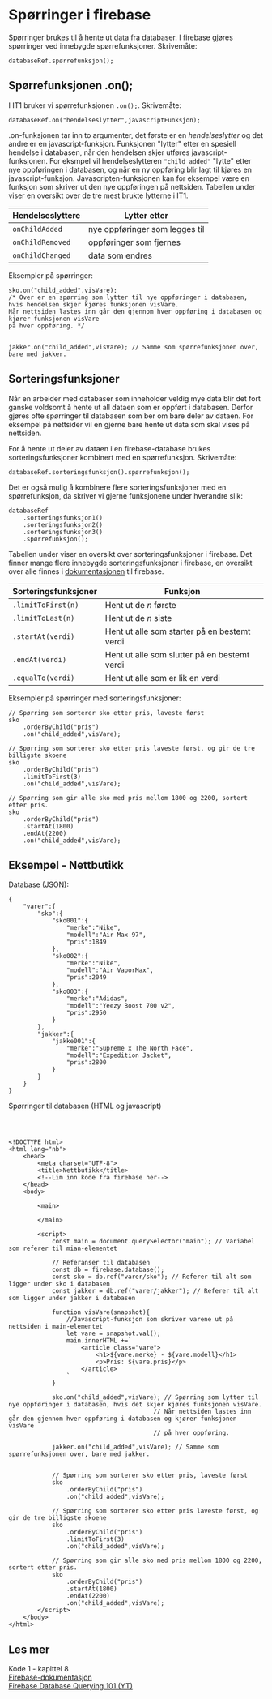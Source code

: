 # Spørringer i firebase

Spørringer brukes til å hente ut data fra databaser.
I firebase gjøres spørringer ved innebygde spørrefunksjoner.
Skrivemåte:
~~~~
databaseRef.spørrefunksjon();
~~~~

## Spørrefunksjonen .on();

I IT1 bruker vi spørrefunksjonen ``.on();``.
Skrivemåte:
~~~~
databaseRef.on("hendelseslytter",javascriptFunksjon);
~~~~

.on-funksjonen tar inn to argumenter, det første er en *hendelseslytter* og det andre er en javascript-funksjon.
Funksjonen "lytter" etter en spesiell hendelse i databasen, når den hendelsen skjer utføres javascript-funksjonen.
For eksmpel vil hendelseslytteren ``"child_added"`` "lytte" etter nye oppføringen i databasen, og når en ny oppføring blir lagt til kjøres en javascript-funksjon.
Javascripten-funksjonen kan for eksempel være en funksjon som skriver ut den nye oppføringen på nettsiden.
Tabellen under viser en oversikt over de tre mest brukte lytterne i IT1.

|Hendelseslyttere|Lytter etter|
|--------------------|--------|
|``onChildAdded``    |nye oppføringer som legges til|
|``onChildRemoved``|oppføringer som fjernes|
|``onChildChanged``|data som endres|

Eksempler på spørringer:
~~~~
sko.on("child_added",visVare); 
/* Over er en spørring som lytter til nye oppføringer i databasen, hvis hendelsen skjer kjøres funksjonen visVare.
Når nettsiden lastes inn går den gjennom hver oppføring i databasen og kjører funksjonen visVare
på hver oppføring. */

            
jakker.on("child_added",visVare); // Samme som spørrefunksjonen over, bare med jakker.
~~~~

## Sorteringsfunksjoner

Når en arbeider med databaser som inneholder veldig mye data blir det fort ganske voldsomt å hente ut all dataen som er oppført i databasen.
Derfor gjøres ofte spørringer til databasen som ber om bare deler av dataen.
For eksempel på nettsider vil en gjerne bare hente ut data som skal vises på nettsiden.

For å hente ut deler av dataen i en firebase-database brukes sorteringsfunksjoner kombinert med en spørrefunksjon.
Skrivemåte:
~~~~~
databaseRef.sorteringsfunksjon().spørrefunksjon();
~~~~~
Det er også mulig å kombinere flere sorteringsfunksjoner med en spørrefunksjon, da skriver vi gjerne funksjonene under hverandre slik:
~~~~~
databaseRef
    .sorteringsfunksjon1()
    .sorteringsfunksjon2()
    .sorteringsfunksjon3()
    .spørrefunksjon();
~~~~~~

Tabellen under viser en oversikt over sorteringsfunksjoner i firebase.
Det finner mange flere innebygde sorteringsfunksjoner i firebase, en oversikt over alle finnes i [dokumentasjonen](https://firebase.google.com/docs/reference/android/com/google/firebase/database/Query) til firebase.

|Sorteringsfunksjoner|Funksjon|
|--------------------|--------|
|``.limitToFirst(n)``    |Hent ut de *n* første|
|``.limitToLast(n)``     |Hent ut de *n* siste|
|``.startAt(verdi)``|Hent ut alle som starter på en bestemt verdi|
|``.endAt(verdi)``|Hent ut alle som slutter på en bestemt verdi|
|``.equalTo(verdi)``|Hent ut alle som er lik en verdi|

Eksempler på spørringer med sorteringsfunksjoner:
~~~~~
// Spørring som sorterer sko etter pris, laveste først
sko
    .orderByChild("pris")
    .on("child_added",visVare);

// Spørring som sorterer sko etter pris laveste først, og gir de tre billigste skoene 
sko
    .orderByChild("pris")
    .limitToFirst(3)
    .on("child_added",visVare);

// Spørring som gir alle sko med pris mellom 1800 og 2200, sortert etter pris.
sko
    .orderByChild("pris")
    .startAt(1800)
    .endAt(2200)
    .on("child_added",visVare);
~~~~~

## Eksempel - Nettbutikk

Database (JSON):
~~~~
{
    "varer":{
        "sko":{
            "sko001":{
                "merke":"Nike",
                "modell":"Air Max 97",
                "pris":1849
            },
            "sko002":{
                "merke":"Nike",
                "modell":"Air VaporMax",
                "pris":2049
            },
            "sko003":{
                "merke":"Adidas",
                "modell":"Yeezy Boost 700 v2",
                "pris":2950
            }
        },
        "jakker":{
            "jakke001":{
                "merke":"Supreme x The North Face",
                "modell":"Expedition Jacket",
                "pris":2800
            }
        }
    }
}
~~~~

Spørringer til databasen (HTML og javascript)
~~~~



<!DOCTYPE html>
<html lang="nb">
    <head>
        <meta charset="UTF-8">
        <title>Nettbutikk</title>
        <!--Lim inn kode fra firebase her-->
    </head>
    <body>
        
        <main>
            
        </main>

        <script>
            const main = document.querySelector("main"); // Variabel som referer til mian-elementet

            // Referanser til databasen
            const db = firebase.database();
            const sko = db.ref("varer/sko"); // Referer til alt som ligger under sko i databasen
            const jakker = db.ref("varer/jakker"); // Referer til alt som ligger under jakker i databasen

            function visVare(snapshot){
                //Javascript-funksjon som skriver varene ut på nettsiden i main-elementet
                let vare = snapshot.val();
                main.innerHTML +=`
                    <article class="vare">
                        <h1>${vare.merke} - ${vare.modell}</h1>
                        <p>Pris: ${vare.pris}</p>
                    </article>
                `
            }

            sko.on("child_added",visVare); // Spørring som lytter til nye oppføringer i databasen, hvis det skjer kjøres funksjonen visVare.
                                        // Når nettsiden lastes inn går den gjennom hver oppføring i databasen og kjører funksjonen visVare
                                        // på hver oppføring.
            
            jakker.on("child_added",visVare); // Samme som spørrefunksjonen over, bare med jakker.


            // Spørring som sorterer sko etter pris, laveste først
            sko
                .orderByChild("pris")
                .on("child_added",visVare);

            // Spørring som sorterer sko etter pris laveste først, og gir de tre billigste skoene 
            sko
                .orderByChild("pris")
                .limitToFirst(3)
                .on("child_added",visVare);

            // Spørring som gir alle sko med pris mellom 1800 og 2200, sortert etter pris.
            sko
                .orderByChild("pris")
                .startAt(1800)
                .endAt(2200)
                .on("child_added",visVare);
        </script>
    </body>
</html>
~~~~


## Les mer
Kode 1 - kapittel 8  
[Firebase-dokumentasjon](https://firebase.google.com/docs/reference/android/com/google/firebase/database/package-summary)  
[Firebase Database Querying 101 (YT)](https://www.youtube.com/watch?v=3WTQZV5-roY&list=PLl-K7zZEsYLlP-k-RKFa7RyNPa9_wCH2s&index=3)  